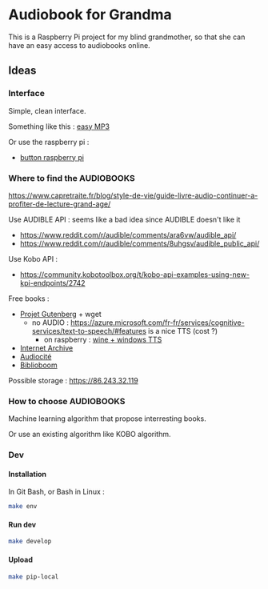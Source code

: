 # Audiobook for Grandma

This is a Raspberry Pi project for my blind grandmother, so that she can have an easy access to audiobooks online. 

## Ideas

### Interface

Simple, clean interface. 

Something like this : [easy MP3](https://www.amazon.fr/Solo-Lecteur-MP3-Audio-Personnel/dp/B07W6NKZL7/ref=sr_1_6?__mk_fr_FR=%C3%85M%C3%85%C5%BD%C3%95%C3%91&dchild=1&keywords=lecteur+audio+malvoyant&qid=1608483543&sr=8-6)

Or use the raspberry pi : 
  * [button raspberry pi](https://www.amazon.fr/EG-classique-bricolage-Joystick-Raspberry/dp/B06WWRKGGD/ref=asc_df_B06WWRKGGD/?tag=googshopfr-21&linkCode=df0&hvadid=228517671828&hvpos=&hvnetw=g&hvrand=9975758559269508943&hvpone=&hvptwo=&hvqmt=&hvdev=c&hvdvcmdl=&hvlocint=&hvlocphy=9055137&hvtargid=pla-425411946892&psc=1)

### Where to find the AUDIOBOOKS

https://www.capretraite.fr/blog/style-de-vie/guide-livre-audio-continuer-a-profiter-de-lecture-grand-age/

Use AUDIBLE API : seems like a bad idea since AUDIBLE doesn't like it
  * https://www.reddit.com/r/audible/comments/ara6vw/audible_api/
  * https://www.reddit.com/r/audible/comments/8uhgsv/audible_public_api/

Use Kobo API : 
  * https://community.kobotoolbox.org/t/kobo-api-examples-using-new-kpi-endpoints/2742

Free books :
  * [Projet Gutenberg](http://www.gutenberg.org/browse/languages/fr) + wget
    * no AUDIO : https://azure.microsoft.com/fr-fr/services/cognitive-services/text-to-speech/#features is a nice TTS (cost ?)
      * on raspberry : [wine + windows TTS](https://www.reddit.com/r/linux/comments/6z41qb/my_text_to_speech_tts_solution_wine_microsoft/)
  * [Internet Archive](https://archive.org/details/AuFilDesLectures)
  * [Audiocité](https://www.audiocite.net/?)
  * [Biblioboom](http://www.bibliboom.com/)
  
Possible storage : https://86.243.32.119

### How to choose AUDIOBOOKS

Machine learning algorithm that propose interresting books. 

Or use an existing algorithm like KOBO algorithm. 


### Dev

#### Installation

In Git Bash, or Bash in Linux : 

```bash
make env
```

#### Run dev

```bash
make develop
```

#### Upload

```bash
make pip-local
```


